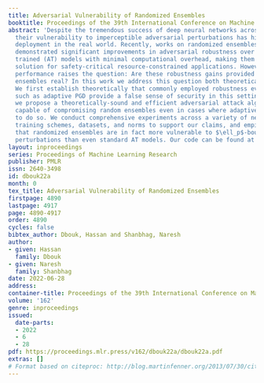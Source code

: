 ```yaml
---
title: Adversarial Vulnerability of Randomized Ensembles
booktitle: Proceedings of the 39th International Conference on Machine Learning
abstract: 'Despite the tremendous success of deep neural networks across various tasks,
  their vulnerability to imperceptible adversarial perturbations has hindered their
  deployment in the real world. Recently, works on randomized ensembles have empirically
  demonstrated significant improvements in adversarial robustness over standard adversarially
  trained (AT) models with minimal computational overhead, making them a promising
  solution for safety-critical resource-constrained applications. However, this impressive
  performance raises the question: Are these robustness gains provided by randomized
  ensembles real? In this work we address this question both theoretically and empirically.
  We first establish theoretically that commonly employed robustness evaluation methods
  such as adaptive PGD provide a false sense of security in this setting. Subsequently,
  we propose a theoretically-sound and efficient adversarial attack algorithm (ARC)
  capable of compromising random ensembles even in cases where adaptive PGD fails
  to do so. We conduct comprehensive experiments across a variety of network architectures,
  training schemes, datasets, and norms to support our claims, and empirically establish
  that randomized ensembles are in fact more vulnerable to $\ell_p$-bounded adversarial
  perturbations than even standard AT models. Our code can be found at https://github.com/hsndbk4/ARC.'
layout: inproceedings
series: Proceedings of Machine Learning Research
publisher: PMLR
issn: 2640-3498
id: dbouk22a
month: 0
tex_title: Adversarial Vulnerability of Randomized Ensembles
firstpage: 4890
lastpage: 4917
page: 4890-4917
order: 4890
cycles: false
bibtex_author: Dbouk, Hassan and Shanbhag, Naresh
author:
- given: Hassan
  family: Dbouk
- given: Naresh
  family: Shanbhag
date: 2022-06-28
address:
container-title: Proceedings of the 39th International Conference on Machine Learning
volume: '162'
genre: inproceedings
issued:
  date-parts:
  - 2022
  - 6
  - 28
pdf: https://proceedings.mlr.press/v162/dbouk22a/dbouk22a.pdf
extras: []
# Format based on citeproc: http://blog.martinfenner.org/2013/07/30/citeproc-yaml-for-bibliographies/
---
```

